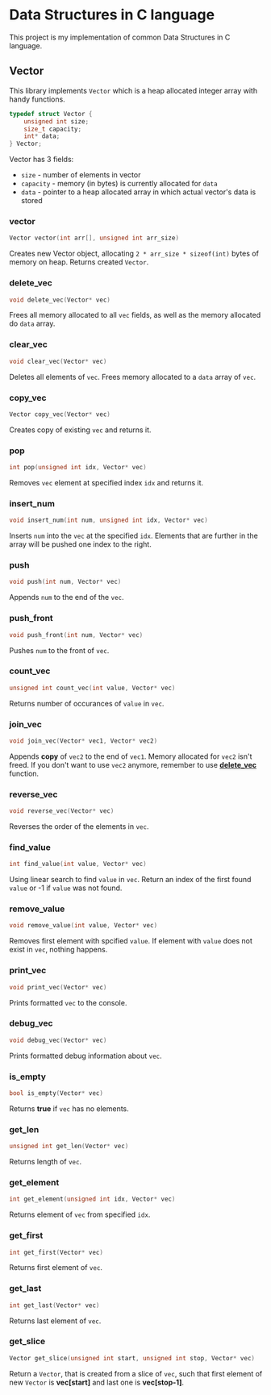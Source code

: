# Data Structures in C language

This project is my implementation of common Data Structures in C language.

## Vector

This library implements `Vector` which is a heap allocated integer array with handy functions.

```c
typedef struct Vector {
    unsigned int size;
    size_t capacity;
    int* data;
} Vector;
```

Vector has 3 fields:

* `size` - number of elements in vector
* `capacity` - memory (in bytes) is currently allocated for `data`
* `data` - pointer to a heap allocated array in which actual vector's data is stored

### vector

```c
Vector vector(int arr[], unsigned int arr_size)
```

Creates new Vector object, allocating `2 * arr_size * sizeof(int)` bytes of memory on heap. Returns created `Vector`.

### delete_vec

```c
void delete_vec(Vector* vec)
```

Frees all memory allocated to all `vec` fields, as well as the memory allocated do `data` array.

### clear_vec

```c
void clear_vec(Vector* vec)
```

Deletes all elements of `vec`. Frees memory allocated to a `data` array of `vec`.

### copy_vec

```c
Vector copy_vec(Vector* vec)
```

Creates copy of existing `vec` and returns it.

### pop

```c
int pop(unsigned int idx, Vector* vec)
```

Removes `vec` element at specified index `idx` and returns it.

### insert_num

```c
void insert_num(int num, unsigned int idx, Vector* vec)
```

Inserts `num` into the `vec` at the specified `idx`. Elements that are further in the array will be pushed one index to the right.

### push

```c
void push(int num, Vector* vec)
```

Appends `num` to the end of the `vec`.

### push_front

```c
void push_front(int num, Vector* vec)
```

Pushes `num` to the front of `vec`.

### count_vec

```c
unsigned int count_vec(int value, Vector* vec)
```

Returns number of occurances of `value` in `vec`.

### join_vec

```c
void join_vec(Vector* vec1, Vector* vec2)
```

Appends **copy** of `vec2` to the end of `vec1`. Memory allocated for `vec2` isn't freed. If you don't want to use `vec2` anymore, remember to use [**delete_vec**](#delete_vec) function.

### reverse_vec

```c
void reverse_vec(Vector* vec)
```

Reverses the order of the elements in `vec`.

### find_value

```c
int find_value(int value, Vector* vec)
```

Using linear search to find `value` in `vec`. Return an index of the first found `value` or -1 if `value` was not found.

### remove_value

```c
void remove_value(int value, Vector* vec)
```

Removes first element with spcified `value`. If element with `value` does not exist in `vec`, nothing happens.

### print_vec

```c
void print_vec(Vector* vec)
```

Prints formatted `vec` to the console.

### debug_vec

```c
void debug_vec(Vector* vec)
```

Prints formatted debug information about `vec`.

### is_empty

```c
bool is_empty(Vector* vec)
```

Returns **true** if `vec` has no elements.

### get_len

```c
unsigned int get_len(Vector* vec)
```

Returns length of `vec`.

### get_element

```c
int get_element(unsigned int idx, Vector* vec)
```

Returns element of `vec` from specified `idx`.

### get_first

```c
int get_first(Vector* vec)
```

Returns first element of `vec`.

### get_last

```c
int get_last(Vector* vec)
```

Returns last element of `vec`.

### get_slice

```c
Vector get_slice(unsigned int start, unsigned int stop, Vector* vec)
```

Return a `Vector`, that is created from a slice of `vec`, such that first element of new `Vector` is **vec[start]** and last one is **vec[stop-1]**.
